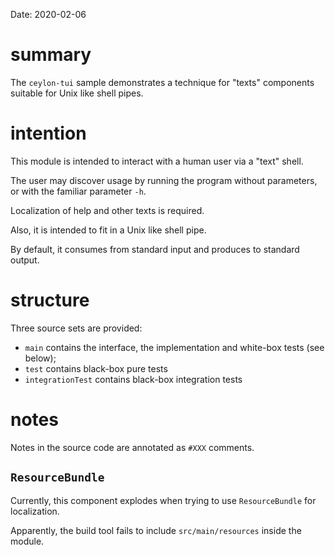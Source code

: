 Date: 2020-02-06

# summary

The `ceylon-tui` sample demonstrates a technique for "texts" components suitable for Unix like shell pipes.

# intention

This module is intended to interact with a human user via a "text" shell.

The user may discover usage by running the program without parameters, or with the familiar parameter `-h`.

Localization of help and other texts is required.

Also, it is intended to fit in a Unix like shell pipe.

By default, it consumes from standard input and produces to standard output.

# structure

Three source sets are provided:

- `main` contains the interface, the implementation and white-box tests (see below);
- `test` contains black-box pure tests
- `integrationTest` contains black-box integration tests

# notes

Notes in the source code are annotated as `#XXX` comments.

## `ResourceBundle`

Currently, this component explodes when trying to use `ResourceBundle` for localization.

Apparently, the build tool fails to include `src/main/resources` inside the module.
